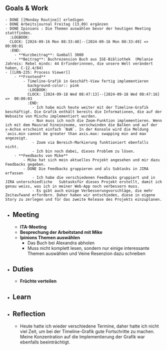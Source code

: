 ## Goals & Work
	- DONE [[Monday Routine]] erledigen
	- DONE Arbeitsjournal Freitag (13.09) ergänzen
	- DONE Ipinions : Die Themen auswählen bevor der heutigen Meeting stattfinden.
	  :LOGBOOK:
	  CLOCK: [2024-09-16 Mon 08:33:48]--[2024-09-16 Mon 08:33:49] =>  00:00:01
	  :END:
		- **Kurzbeitrag**: Gumball 3000
		- **Beitrag**: Buchrezension Buch aus IGE-Bibliothek  (Melanie Jahreis: Rebel minds: 44 Erfinderinnnen, die unsere Welt verändert haben, C-12.4/84)
	- [[LRN-235: Process Viewer]]
		- **Frontend**
			- Timeline-Grafik in Geschäft-View fertig implementieren
			  background-color:: pink
			  :LOGBOOK:
			  CLOCK: [2024-09-18 Wed 08:47:13]--[2024-09-18 Wed 08:47:16] =>  00:00:03
			  :END:
				- Ich habe mich heute weiter mit der Timeline-Grafik beschäftigt. Die Grafik enthält bereits die Informationen, die auf der Webseite von Mischu implementiert wurden.
				- Nun muss ich noch die Zoom-Funktion implementieren. Wenn ich mit dem Mausrad hineinzoome, verschwinden die Balken und auf der x-Achse erscheint einfach `NaN`. In der Konsole wird die Meldung `axis.min cannot be greater than axis.max: swapping min and max` angezeigt.
				- Zoom via Bereich-Markierung funktioniert ebenfalls nicht.
				- Ich bin noch dabei, dieses Problem zu lösen.
		- **Feedbacks von Mike**
			- Mike hat sich mein aktuelles Projekt angesehen und mir dazu Feedbacks gegeben.
			- DONE Die Feedbacks gruppieren und als Subtasks in JIRA erfassen
				- Ich habe die verschiedenen Feedbacks gruppiert und in JIRA unterschiedliche   Subtasksfür dieses Projekt erstellt, damit ich genau weiss, was ich in meiner Web-App noch verbessern muss.
				- Es gibt auch einige Verbesserungvorschläge, die mehr Zeitaufwand erfordern. Daher haben wir entschieden, diese in eigene Story zu zerlegen und für das zweite Release des Projekts einzuplanen.
- ## Meeting
	- **ITA-Meeting**
	- **Besprechung der Arbeitstand mit Mike**
	- **Ipinions Themen auswählen**
		- Das Buch bei Alexandra abholen
		- Muss nicht komplett lesen, sondern nur einige interessante Themen auswählen und Veine Resenzion dazu schreiben
- ## Duties
	- **Früchte verteilen**
- ## Learn
- ## Reflection
	- Heute hatte ich wieder verschiedene Termine, daher hatte ich nicht viel Zeit, um bei der Timeline-Grafik gute Fortschritte zu machen. Meine Konzentration auf die Implementierung der Grafik war ebenfalls beeinträchtigt.